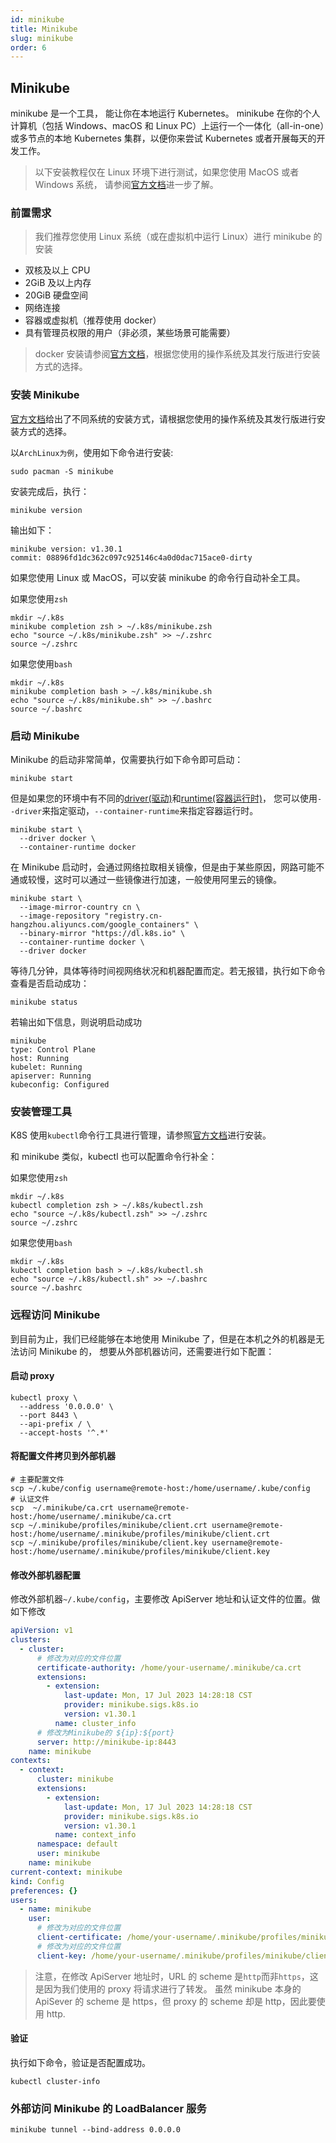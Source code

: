 ```yaml
---
id: minikube
title: Minikube
slug: minikube
order: 6
---
```


## Minikube

minikube 是一个工具， 能让你在本地运行 Kubernetes。
minikube 在你的个人计算机（包括 Windows、macOS 和 Linux PC）上运行一个一体化（all-in-one）或多节点的本地 Kubernetes 集群，以便你来尝试 Kubernetes 或者开展每天的开发工作。

> 以下安装教程仅在 Linux 环境下进行测试，如果您使用 MacOS 或者 Windows 系统，
> 请参阅[官方文档](https://minikube.sigs.k8s.io/docs/start/)进一步了解。

### 前置需求

> 我们推荐您使用 Linux 系统（或在虚拟机中运行 Linux）进行 minikube 的安装

- 双核及以上 CPU
- 2GiB 及以上内存
- 20GiB 硬盘空间
- 网络连接
- 容器或虚拟机（推荐使用 docker）
- 具有管理员权限的用户（非必须，某些场景可能需要）

> docker 安装请参阅[官方文档](https://docs.docker.com/desktop/)，根据您使用的操作系统及其发行版进行安装方式的选择。

### 安装 Minikube

[官方文档](https://minikube.sigs.k8s.io/docs/start/)给出了不同系统的安装方式，请根据您使用的操作系统及其发行版进行安装方式的选择。

以`ArchLinux为例`，使用如下命令进行安装:

```shell
sudo pacman -S minikube
```

安装完成后，执行：

```shell
minikube version
```

输出如下：

```text
minikube version: v1.30.1
commit: 08896fd1dc362c097c925146c4a0d0dac715ace0-dirty
```

如果您使用 Linux 或 MacOS，可以安装 minikube 的命令行自动补全工具。

如果您使用`zsh`

```shell
mkdir ~/.k8s
minikube completion zsh > ~/.k8s/minikube.zsh
echo "source ~/.k8s/minikube.zsh" >> ~/.zshrc
source ~/.zshrc
```

如果您使用`bash`

```shell
mkdir ~/.k8s
minikube completion bash > ~/.k8s/minikube.sh
echo "source ~/.k8s/minikube.sh" >> ~/.bashrc
source ~/.bashrc
```

### 启动 Minikube

Minikube 的启动非常简单，仅需要执行如下命令即可启动：

```shell
minikube start
```

但是如果您的环境中有不同的[driver(驱动)](https://minikube.sigs.k8s.io/docs/drivers/)和[runtime(容器运行时)](https://minikube.sigs.k8s.io/docs/runtimes/)，
您可以使用`--driver`来指定驱动，`--container-runtime`来指定容器运行时。

```shell
minikube start \
  --driver docker \
  --container-runtime docker
```

在 Minikube 启动时，会通过网络拉取相关镜像，但是由于某些原因，网路可能不通或较慢，这时可以通过一些镜像进行加速，一般使用阿里云的镜像。

```shell
minikube start \
  --image-mirror-country cn \
  --image-repository "registry.cn-hangzhou.aliyuncs.com/google_containers" \
  --binary-mirror "https://dl.k8s.io" \
  --container-runtime docker \
  --driver docker
```

等待几分钟，具体等待时间视网络状况和机器配置而定。若无报错，执行如下命令查看是否启动成功：

```shell
minikube status
```

若输出如下信息，则说明启动成功

```text
minikube
type: Control Plane
host: Running
kubelet: Running
apiserver: Running
kubeconfig: Configured
```

### 安装管理工具

K8S 使用`kubectl`命令行工具进行管理，请参照[官方文档](https://kubernetes.io/zh-cn/docs/tasks/tools/)进行安装。

和 minikube 类似，kubectl 也可以配置命令行补全：

如果您使用`zsh`

```shell
mkdir ~/.k8s
kubectl completion zsh > ~/.k8s/kubectl.zsh
echo "source ~/.k8s/kubectl.zsh" >> ~/.zshrc
source ~/.zshrc
```

如果您使用`bash`

```shell
mkdir ~/.k8s
kubectl completion bash > ~/.k8s/kubectl.sh
echo "source ~/.k8s/kubectl.sh" >> ~/.bashrc
source ~/.bashrc
```

### 远程访问 Minikube

到目前为止，我们已经能够在本地使用 Minikube 了，但是在本机之外的机器是无法访问 Minikube 的，
想要从外部机器访问，还需要进行如下配置：

#### 启动 proxy

```shell
kubectl proxy \
  --address '0.0.0.0' \
  --port 8443 \
  --api-prefix / \
  --accept-hosts '^.*'
```

#### 将配置文件拷贝到外部机器

```shell
# 主要配置文件
scp ~/.kube/config username@remote-host:/home/username/.kube/config
# 认证文件
scp  ~/.minikube/ca.crt username@remote-host:/home/username/.minikube/ca.crt
scp ~/.minikube/profiles/minikube/client.crt username@remote-host:/home/username/.minikube/profiles/minikube/client.crt
scp ~/.minikube/profiles/minikube/client.key username@remote-host:/home/username/.minikube/profiles/minikube/client.key
```

#### 修改外部机器配置

修改外部机器`~/.kube/config`，主要修改 ApiServer 地址和认证文件的位置。做如下修改

```yaml
apiVersion: v1
clusters:
  - cluster:
      # 修改为对应的文件位置
      certificate-authority: /home/your-username/.minikube/ca.crt
      extensions:
        - extension:
            last-update: Mon, 17 Jul 2023 14:28:18 CST
            provider: minikube.sigs.k8s.io
            version: v1.30.1
          name: cluster_info
      # 修改为Minikube的 ${ip}:${port}
      server: http://minikube-ip:8443
    name: minikube
contexts:
  - context:
      cluster: minikube
      extensions:
        - extension:
            last-update: Mon, 17 Jul 2023 14:28:18 CST
            provider: minikube.sigs.k8s.io
            version: v1.30.1
          name: context_info
      namespace: default
      user: minikube
    name: minikube
current-context: minikube
kind: Config
preferences: {}
users:
  - name: minikube
    user:
      # 修改为对应的文件位置
      client-certificate: /home/your-username/.minikube/profiles/minikube/client.crt
      # 修改为对应的文件位置
      client-key: /home/your-username/.minikube/profiles/minikube/client.key
```

> 注意，在修改 ApiServer 地址时，URL 的 scheme 是`http`而非`https`，这是因为我们使用的 proxy 将请求进行了转发。
> 虽然 minikube 本身的 ApiSever 的 scheme 是 https，但 proxy 的 scheme 却是 http，因此要使用 http.

#### 验证

执行如下命令，验证是否配置成功。

```shell
kubectl cluster-info
```

### 外部访问 Minikube 的 LoadBalancer 服务

```shell
minikube tunnel --bind-address 0.0.0.0
```
